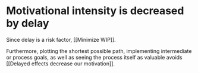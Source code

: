 # Motivational intensity is decreased by delay
Since delay is a risk factor, [[Minimize WIP]].

Furthermore, plotting the shortest possible path,  implementing intermediate or process goals, as well as seeing the process itself as valuable avoids [[Delayed effects decrease our motivation]].

<!-- #Life -->

<!-- {BearID:F70616C3-3CF0-4996-844D-EBB0093B3A1E-15756-00001304187D7524} -->
